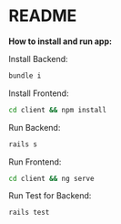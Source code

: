 # README

**How to install and run app:**

Install Backend: 
```sh
bundle i
```
Install Frontend:
```sh
cd client && npm install
```

Run Backend:
```sh
rails s

```
Run Frontend:
```sh
cd client && ng serve
```

Run Test for Backend:
```sh
rails test
```

